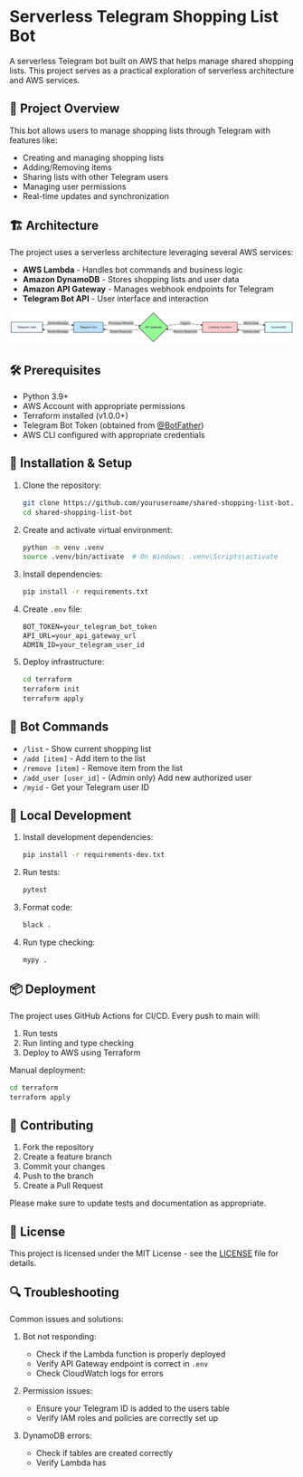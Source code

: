 # Serverless Telegram Shopping List Bot

A serverless Telegram bot built on AWS that helps manage shared shopping lists. This project serves as a practical exploration of serverless architecture and AWS services.

## 🎯 Project Overview

This bot allows users to manage shopping lists through Telegram with features like:
- Creating and managing shopping lists
- Adding/Removing items
- Sharing lists with other Telegram users
- Managing user permissions
- Real-time updates and synchronization

## 🏗️ Architecture

The project uses a serverless architecture leveraging several AWS services:
- **AWS Lambda** - Handles bot commands and business logic
- **Amazon DynamoDB** - Stores shopping lists and user data
- **Amazon API Gateway** - Manages webhook endpoints for Telegram
- **Telegram Bot API** - User interface and interaction

![Telegram Shopping List Bot Architecture](./documents/telegram-shared-shopping-list.png)

## 🛠️ Prerequisites

- Python 3.9+
- AWS Account with appropriate permissions
- Terraform installed (v1.0.0+)
- Telegram Bot Token (obtained from [@BotFather](https://t.me/botfather))
- AWS CLI configured with appropriate credentials

## 🚀 Installation & Setup

1. Clone the repository:
   ```bash
   git clone https://github.com/yourusername/shared-shopping-list-bot.git
   cd shared-shopping-list-bot
   ```

2. Create and activate virtual environment:
   ```bash
   python -m venv .venv
   source .venv/bin/activate  # On Windows: .venv\Scripts\activate
   ```

3. Install dependencies:
   ```bash
   pip install -r requirements.txt
   ```

4. Create `.env` file:
   ```
   BOT_TOKEN=your_telegram_bot_token
   API_URL=your_api_gateway_url
   ADMIN_ID=your_telegram_user_id
   ```

5. Deploy infrastructure:
   ```bash
   cd terraform
   terraform init
   terraform apply
   ```

## 🤖 Bot Commands

- `/list` - Show current shopping list
- `/add [item]` - Add item to the list
- `/remove [item]` - Remove item from the list
- `/add_user [user_id]` - (Admin only) Add new authorized user
- `/myid` - Get your Telegram user ID

## 🔧 Local Development

1. Install development dependencies:
   ```bash
   pip install -r requirements-dev.txt
   ```

2. Run tests:
   ```bash
   pytest
   ```

3. Format code:
   ```bash
   black .
   ```

4. Run type checking:
   ```bash
   mypy .
   ```

## 📦 Deployment

The project uses GitHub Actions for CI/CD. Every push to main will:
1. Run tests
2. Run linting and type checking
3. Deploy to AWS using Terraform

Manual deployment:
```bash
cd terraform
terraform apply
```

## 🤝 Contributing

1. Fork the repository
2. Create a feature branch
3. Commit your changes
4. Push to the branch
5. Create a Pull Request

Please make sure to update tests and documentation as appropriate.

## 📝 License

This project is licensed under the MIT License - see the [LICENSE](LICENSE) file for details.

## 🔍 Troubleshooting

Common issues and solutions:

1. Bot not responding:
   - Check if the Lambda function is properly deployed
   - Verify API Gateway endpoint is correct in `.env`
   - Check CloudWatch logs for errors

2. Permission issues:
   - Ensure your Telegram ID is added to the users table
   - Verify IAM roles and policies are correctly set up

3. DynamoDB errors:
   - Check if tables are created correctly
   - Verify Lambda has